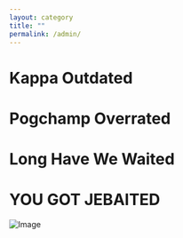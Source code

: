 ```yaml
---
layout: category
title: ""
permalink: /admin/
---
```


# Kappa Outdated

# Pogchamp Overrated

# Long Have We Waited

# YOU GOT JEBAITED
![Image](https://res.cloudinary.com/teepublic/image/private/s--KCeUeh9e--/t_Preview/b_rgb:ffffff,c_limit,f_jpg,h_630,q_90,w_630/v1524213350/production/designs/2610018_0.jpg)
